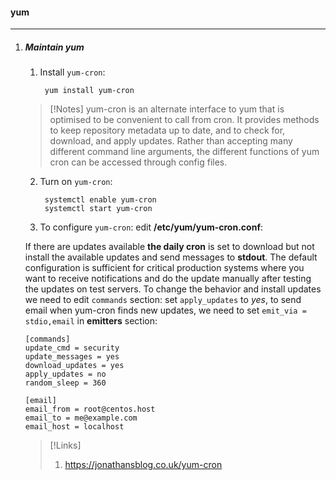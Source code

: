 #### yum
---------

1. ##### Maintain yum 
    
    1. Install `yum-cron`:

            yum install yum-cron

    >[!Notes]
    > yum-cron is an alternate interface to yum that is optimised to be convenient to call from cron. It provides methods to keep repository metadata up to date, and to check for, download, and apply updates. Rather than accepting many different command line arguments, the different functions of yum cron can be accessed through config files.

    2. Turn on `yum-cron`:
            
            systemctl enable yum-cron
            systemctl start yum-cron

    3. To configure `yum-cron`: edit **/etc/yum/yum-cron.conf**:

    If there are updates available **the daily cron** is set to download but not install the available updates and send messages to **stdout**. The default configuration is sufficient for critical production systems where you want to receive notifications and do the update manually after testing the updates on test servers. To change the behavior and install updates we need to edit `commands` section: set `apply_updates` to *yes*, to send email when yum-cron finds new updates, we need to set `emit_via = stdio,email` in **emitters** section:

    ```
    [commands]
    update_cmd = security
    update_messages = yes
    download_updates = yes
    apply_updates = no
    random_sleep = 360

    [email]
    email_from = root@centos.host
    email_to = me@example.com
    email_host = localhost
    ```
    

    >[!Links]
    > 1. https://jonathansblog.co.uk/yum-cron